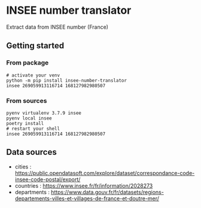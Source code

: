 # INSEE number translator

Extract data from INSEE number (France)

## Getting started
### From package
```shell
# activate your venv
python -m pip install insee-number-translator
insee 269059913116714 168127982980507
```

### From sources
```shell
pyenv virtualenv 3.7.9 insee
pyenv local insee
poetry install
# restart your shell
insee 269059913116714 168127982980507
```

## Data sources

* cities : https://public.opendatasoft.com/explore/dataset/correspondance-code-insee-code-postal/export/
* countries : https://www.insee.fr/fr/information/2028273
* departments : https://www.data.gouv.fr/fr/datasets/regions-departements-villes-et-villages-de-france-et-doutre-mer/
